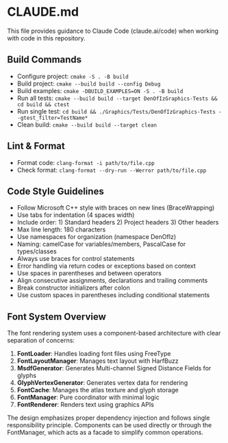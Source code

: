 # CLAUDE.md

This file provides guidance to Claude Code (claude.ai/code) when working with code in this repository.

## Build Commands
- Configure project: `cmake -S . -B build`
- Build project: `cmake --build build --config Debug`
- Build examples: `cmake -DBUILD_EXAMPLES=ON -S . -B build`
- Run all tests: `cmake --build build --target DenOfIzGraphics-Tests && cd build && ctest`
- Run single test: `cd build && ./Graphics/Tests/DenOfIzGraphics-Tests --gtest_filter=TestName*`
- Clean build: `cmake --build build --target clean`

## Lint & Format
- Format code: `clang-format -i path/to/file.cpp`
- Check format: `clang-format --dry-run --Werror path/to/file.cpp`

## Code Style Guidelines
- Follow Microsoft C++ style with braces on new lines (BraceWrapping)
- Use tabs for indentation (4 spaces width)
- Include order: 1) Standard headers 2) Project headers 3) Other headers
- Max line length: 180 characters
- Use namespaces for organization (namespace DenOfIz)
- Naming: camelCase for variables/members, PascalCase for types/classes
- Always use braces for control statements
- Error handling via return codes or exceptions based on context
- Use spaces in parentheses and between operators
- Align consecutive assignments, declarations and trailing comments
- Break constructor initializers after colon
- Use custom spaces in parentheses including conditional statements

## Font System Overview

The font rendering system uses a component-based architecture with clear separation of concerns:

1. **FontLoader**: Handles loading font files using FreeType
2. **FontLayoutManager**: Manages text layout with HarfBuzz
3. **MsdfGenerator**: Generates Multi-channel Signed Distance Fields for glyphs
4. **GlyphVertexGenerator**: Generates vertex data for rendering
5. **FontCache**: Manages the atlas texture and glyph storage
6. **FontManager**: Pure coordinator with minimal logic
7. **FontRenderer**: Renders text using graphics APIs

The design emphasizes proper dependency injection and follows single responsibility principle. Components can be used directly or through the FontManager, which acts as a facade to simplify common operations.